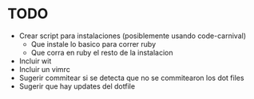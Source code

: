 # TODO
- Crear script para instalaciones (posiblemente usando code-carnival)
  - Que instale lo basico para correr ruby
  - Que corra en ruby el resto de la instalacion
- Incluir wit
- Incluir un vimrc
- Sugerir commitear si se detecta que no se commitearon los dot files
- Sugerir que hay updates del dotfile